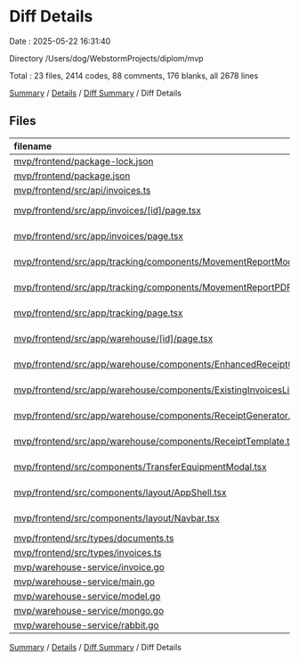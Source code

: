 # Diff Details

Date : 2025-05-22 16:31:40

Directory /Users/dog/WebstormProjects/diplom/mvp

Total : 23 files,  2414 codes, 88 comments, 176 blanks, all 2678 lines

[Summary](results.md) / [Details](details.md) / [Diff Summary](diff.md) / Diff Details

## Files
| filename | language | code | comment | blank | total |
| :--- | :--- | ---: | ---: | ---: | ---: |
| [mvp/frontend/package-lock.json](/mvp/frontend/package-lock.json) | JSON | 687 | 0 | 0 | 687 |
| [mvp/frontend/package.json](/mvp/frontend/package.json) | JSON | 4 | 0 | 0 | 4 |
| [mvp/frontend/src/api/invoices.ts](/mvp/frontend/src/api/invoices.ts) | TypeScript | 22 | 13 | 5 | 40 |
| [mvp/frontend/src/app/invoices/\[id\]/page.tsx](/mvp/frontend/src/app/invoices/%5Bid%5D/page.tsx) | TypeScript JSX | 263 | 0 | 26 | 289 |
| [mvp/frontend/src/app/invoices/page.tsx](/mvp/frontend/src/app/invoices/page.tsx) | TypeScript JSX | 133 | 0 | 10 | 143 |
| [mvp/frontend/src/app/tracking/components/MovementReportModal.tsx](/mvp/frontend/src/app/tracking/components/MovementReportModal.tsx) | TypeScript JSX | 99 | 6 | 14 | 119 |
| [mvp/frontend/src/app/tracking/components/MovementReportPDF.tsx](/mvp/frontend/src/app/tracking/components/MovementReportPDF.tsx) | TypeScript JSX | 218 | 2 | 13 | 233 |
| [mvp/frontend/src/app/tracking/page.tsx](/mvp/frontend/src/app/tracking/page.tsx) | TypeScript JSX | 21 | 0 | 0 | 21 |
| [mvp/frontend/src/app/warehouse/\[id\]/page.tsx](/mvp/frontend/src/app/warehouse/%5Bid%5D/page.tsx) | TypeScript JSX | 138 | 2 | 4 | 144 |
| [mvp/frontend/src/app/warehouse/components/EnhancedReceiptGenerator.tsx](/mvp/frontend/src/app/warehouse/components/EnhancedReceiptGenerator.tsx) | TypeScript JSX | 196 | 5 | 19 | 220 |
| [mvp/frontend/src/app/warehouse/components/ExistingInvoicesList.tsx](/mvp/frontend/src/app/warehouse/components/ExistingInvoicesList.tsx) | TypeScript JSX | 0 | 0 | 1 | 1 |
| [mvp/frontend/src/app/warehouse/components/ReceiptGenerator.tsx](/mvp/frontend/src/app/warehouse/components/ReceiptGenerator.tsx) | TypeScript JSX | 80 | 0 | 7 | 87 |
| [mvp/frontend/src/app/warehouse/components/ReceiptTemplate.tsx](/mvp/frontend/src/app/warehouse/components/ReceiptTemplate.tsx) | TypeScript JSX | 114 | 3 | 14 | 131 |
| [mvp/frontend/src/components/TransferEquipmentModal.tsx](/mvp/frontend/src/components/TransferEquipmentModal.tsx) | TypeScript JSX | 0 | 0 | -1 | -1 |
| [mvp/frontend/src/components/layout/AppShell.tsx](/mvp/frontend/src/components/layout/AppShell.tsx) | TypeScript JSX | -2 | 0 | 0 | -2 |
| [mvp/frontend/src/components/layout/Navbar.tsx](/mvp/frontend/src/components/layout/Navbar.tsx) | TypeScript JSX | 10 | 0 | 1 | 11 |
| [mvp/frontend/src/types/documents.ts](/mvp/frontend/src/types/documents.ts) | TypeScript | 98 | 7 | 7 | 112 |
| [mvp/frontend/src/types/invoices.ts](/mvp/frontend/src/types/invoices.ts) | TypeScript | 59 | 6 | 7 | 72 |
| [mvp/warehouse-service/invoice.go](/mvp/warehouse-service/invoice.go) | Go | 157 | 30 | 32 | 219 |
| [mvp/warehouse-service/main.go](/mvp/warehouse-service/main.go) | Go | 19 | 4 | 4 | 27 |
| [mvp/warehouse-service/model.go](/mvp/warehouse-service/model.go) | Go | 33 | 4 | 5 | 42 |
| [mvp/warehouse-service/mongo.go](/mvp/warehouse-service/mongo.go) | Go | 2 | 0 | 1 | 3 |
| [mvp/warehouse-service/rabbit.go](/mvp/warehouse-service/rabbit.go) | Go | 63 | 6 | 7 | 76 |

[Summary](results.md) / [Details](details.md) / [Diff Summary](diff.md) / Diff Details